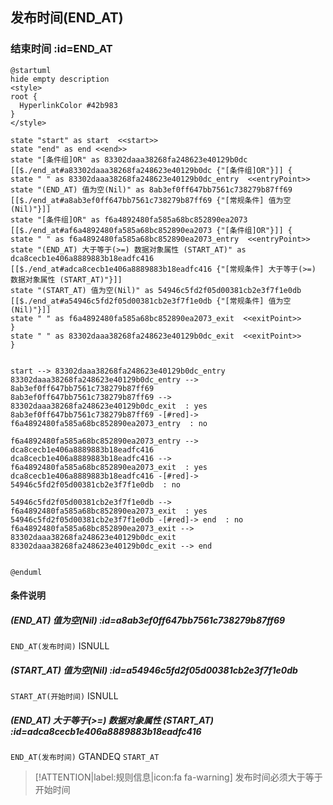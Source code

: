 ## 发布时间(END_AT) <!-- {docsify-ignore-all} -->

   

### 结束时间 :id=END_AT

```plantuml
@startuml
hide empty description
<style>
root {
  HyperlinkColor #42b983
}
</style>

state "start" as start  <<start>>
state "end" as end <<end>>
state "[条件组]OR" as 83302daaa38268fa248623e40129b0dc [[$./end_at#a83302daaa38268fa248623e40129b0dc {"[条件组]OR"}]] {
state " " as 83302daaa38268fa248623e40129b0dc_entry  <<entryPoint>>
state "(END_AT) 值为空(Nil)" as 8ab3ef0ff647bb7561c738279b87ff69 [[$./end_at#a8ab3ef0ff647bb7561c738279b87ff69 {"[常规条件] 值为空(Nil)"}]]
state "[条件组]OR" as f6a4892480fa585a68bc852890ea2073 [[$./end_at#af6a4892480fa585a68bc852890ea2073 {"[条件组]OR"}]] {
state " " as f6a4892480fa585a68bc852890ea2073_entry  <<entryPoint>>
state "(END_AT) 大于等于(>=) 数据对象属性 (START_AT)" as dca8cecb1e406a8889883b18eadfc416 [[$./end_at#adca8cecb1e406a8889883b18eadfc416 {"[常规条件] 大于等于(>=) 数据对象属性 (START_AT)"}]]
state "(START_AT) 值为空(Nil)" as 54946c5fd2f05d00381cb2e3f7f1e0db [[$./end_at#a54946c5fd2f05d00381cb2e3f7f1e0db {"[常规条件] 值为空(Nil)"}]]
state " " as f6a4892480fa585a68bc852890ea2073_exit  <<exitPoint>>
}
state " " as 83302daaa38268fa248623e40129b0dc_exit  <<exitPoint>>
}


start --> 83302daaa38268fa248623e40129b0dc_entry 
83302daaa38268fa248623e40129b0dc_entry --> 8ab3ef0ff647bb7561c738279b87ff69 
8ab3ef0ff647bb7561c738279b87ff69 --> 83302daaa38268fa248623e40129b0dc_exit  : yes
8ab3ef0ff647bb7561c738279b87ff69 -[#red]-> f6a4892480fa585a68bc852890ea2073_entry  : no

f6a4892480fa585a68bc852890ea2073_entry --> dca8cecb1e406a8889883b18eadfc416 
dca8cecb1e406a8889883b18eadfc416 --> f6a4892480fa585a68bc852890ea2073_exit  : yes
dca8cecb1e406a8889883b18eadfc416 -[#red]-> 54946c5fd2f05d00381cb2e3f7f1e0db  : no

54946c5fd2f05d00381cb2e3f7f1e0db --> f6a4892480fa585a68bc852890ea2073_exit  : yes
54946c5fd2f05d00381cb2e3f7f1e0db -[#red]-> end  : no
f6a4892480fa585a68bc852890ea2073_exit --> 83302daaa38268fa248623e40129b0dc_exit 
83302daaa38268fa248623e40129b0dc_exit --> end 


@enduml
```

#### 条件说明

##### (END_AT) 值为空(Nil) :id=a8ab3ef0ff647bb7561c738279b87ff69



`END_AT(发布时间)` ISNULL 

##### (START_AT) 值为空(Nil) :id=a54946c5fd2f05d00381cb2e3f7f1e0db



`START_AT(开始时间)` ISNULL 

##### (END_AT) 大于等于(>=) 数据对象属性 (START_AT) :id=adca8cecb1e406a8889883b18eadfc416



`END_AT(发布时间)` GTANDEQ  `START_AT`

> [!ATTENTION|label:规则信息|icon:fa fa-warning]
> 发布时间必须大于等于开始时间







